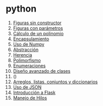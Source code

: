 # python
1. [Figuras sin constructor](https://github.com/ZayraEstefaniaLara/python/commit/aa156ff543781632f55a3d982730a27823aa6ffb)
2. [Figuras con parámetros](https://github.com/ZayraEstefaniaLara/python/commit/aa156ff543781632f55a3d982730a27823aa6ffb)
3. [Cálculo de un polinomio](https://github.com/ZayraEstefaniaLara/python/commit/aa156ff543781632f55a3d982730a27823aa6ffb)
4. [Encapsulamiento](https://github.com/ZayraEstefaniaLara/python/commit/c03064ca5d716de3f0ed168f706c11ffe3db64dd)
5. [Uso de Numpy]()
6. [Abstracción](https://github.com/ZayraEstefaniaLara/python/commit/e8c2629960fa3cd74c479575805c62eb80361627)
7. [Herencia](https://github.com/ZayraEstefaniaLara/python/blob/main/herencia2.py)
8. [Polimorfismo](https://github.com/ZayraEstefaniaLara/python/blob/main/Polimorfismo.py)
9. [Enumeraciones](https://github.com/ZayraEstefaniaLara/python/commit/aa156ff543781632f55a3d982730a27823aa6ffb)
10. [Diseño avanzado de clases](https://github.com/ZayraEstefaniaLara/python/blob/main/PracticaConjuntos.py)
11. ()
13. [Arreglos, listas, conjuntos y diccionarios]()
14. [Uso de JSON]()
15. [Introducción a Flask]()
16. [Manejo de Hilos]()

